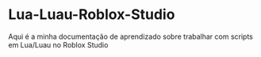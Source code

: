 # Lua-Luau-Roblox-Studio
Aqui é a minha documentação de aprendizado sobre trabalhar com scripts em Lua/Luau no Roblox Studio
